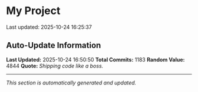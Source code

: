 # My Project


Last updated: 2025-10-24 16:25:37






































































































































































































































































































































































































































































































































































































































































































































































































































































































































































































































































































































































































































































































































































































































































































































































































































## Auto-Update Information

**Last Updated:** 2025-10-24 16:50:50
**Total Commits:** 1183
**Random Value:** 4844
**Quote:** _Shipping code like a boss._

---
_This section is automatically generated and updated._